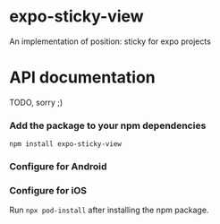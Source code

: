 # expo-sticky-view

An implementation of position: sticky for expo projects

# API documentation

TODO, sorry ;)

### Add the package to your npm dependencies

```
npm install expo-sticky-view
```

### Configure for Android


### Configure for iOS

Run `npx pod-install` after installing the npm package.
